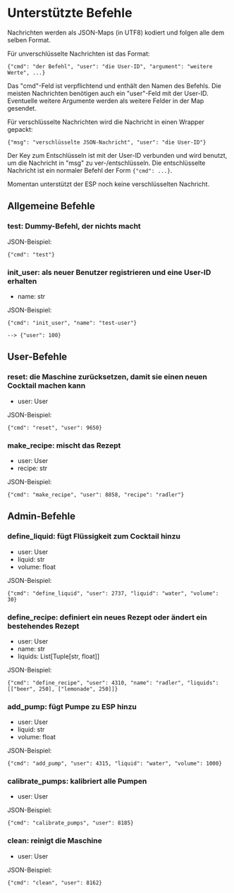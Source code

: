 # Unterstützte Befehle

Nachrichten werden als JSON-Maps (in UTF8) kodiert und folgen alle dem selben Format.

Für unverschlüsselte Nachrichten ist das Format:

    {"cmd": "der Befehl", "user": "die User-ID", "argument": "weitere Werte", ...}

Das "cmd"-Feld ist verpflichtend und enthält den Namen des Befehls. Die meisten Nachrichten benötigen auch ein "user"-Feld mit der User-ID. Eventuelle weitere Argumente werden als weitere Felder in der Map gesendet.

Für verschlüsselte Nachrichten wird die Nachricht in einen Wrapper gepackt:

    {"msg": "verschlüsselte JSON-Nachricht", "user": "die User-ID"}

Der Key zum Entschlüsseln ist mit der User-ID verbunden und wird benutzt, um die Nachricht in "msg" zu ver-/entschlüsseln. Die entschlüsselte Nachricht ist ein normaler Befehl der Form `{"cmd": ...}`. 

Momentan unterstützt der ESP noch keine verschlüsselten Nachricht.

## Allgemeine Befehle

### test: Dummy-Befehl, der nichts macht
JSON-Beispiel:

    {"cmd": "test"}

### init_user: als neuer Benutzer registrieren und eine User-ID erhalten
- name: str

JSON-Beispiel:

    {"cmd": "init_user", "name": "test-user"}

    --> {"user": 100}

## User-Befehle

### reset: die Maschine zurücksetzen, damit sie einen neuen Cocktail machen kann
- user: User

JSON-Beispiel:

    {"cmd": "reset", "user": 9650}

### make_recipe: mischt das Rezept
- user: User
- recipe: str

JSON-Beispiel:

    {"cmd": "make_recipe", "user": 8858, "recipe": "radler"}

## Admin-Befehle

### define_liquid: fügt Flüssigkeit zum Cocktail hinzu
- user: User
- liquid: str
- volume: float

JSON-Beispiel:

    {"cmd": "define_liquid", "user": 2737, "liquid": "water", "volume": 30}

### define_recipe: definiert ein neues Rezept oder ändert ein bestehendes Rezept
- user: User
- name: str
- liquids: List[Tuple[str, float]]

JSON-Beispiel:

    {"cmd": "define_recipe", "user": 4310, "name": "radler", "liquids": [["beer", 250], ["lemonade", 250]]}

### add_pump: fügt Pumpe zu ESP hinzu
- user: User
- liquid: str
- volume: float

JSON-Beispiel:

    {"cmd": "add_pump", "user": 4315, "liquid": "water", "volume": 1000}

### calibrate_pumps: kalibriert alle Pumpen
- user: User

JSON-Beispiel:

    {"cmd": "calibrate_pumps", "user": 8185}

### clean: reinigt die Maschine
- user: User

JSON-Beispiel:

    {"cmd": "clean", "user": 8162}

